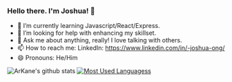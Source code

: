 ### Hello there. I'm Joshua! 👋

- 🌱 I’m currently learning Javascript/React/Express.
- 🤔 I’m looking for help with enhancing my skillset.
- 💬 Ask me about anything, really! I love talking with others.
- 📫 How to reach me: LinkedIn: https://www.linkedin.com/in/-joshua-ong/
- 😄 Pronouns: He/Him

![ArKane's github stats](https://github-readme-stats.vercel.app/api?username=ArKane-6418&theme=algolia&show_icons=true)
[![Most Used Languagess](https://github-readme-stats.vercel.app/api/top-langs/?username=anuraghazra&langs_count=8)](https://github.com/ArKane-6418/github-readme-stats)


